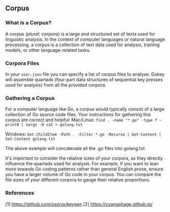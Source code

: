 
## Corpus

### What is a Corpus?

A corpus (_plural: corpora_) is a large and structured set of texts used for linguistic analysis. In the context of computer languages or natural language processing, a corpus is a collection of text data used for analysis, training models, or other language-related tasks.

### Corpora Files

In your `user.json` file you can specify a list of corpus files to analyse. Gokey will assemble quartads  (four-part data structures of sequential key presses used for analysis) from all the provided corpora.

### Gathering a Corpus

For a computer language like Go, a corpus would typically consist of a large collection of Go source code files. Your instructions for gathering this corpus are correct and helpful:
Mac/Linux:
```find . -name "*.go" -type f -print0 | xargs -0 cat > golang.txt```

Windows:
```Get-ChildItem -Path . -Filter *.go -Recurse | Get-Content | Set-Content golang.txt```

The above example will concatenate all the .go files into golang.txt

It's important to consider the relative sizes of your corpora, as they directly influence the quartads used for analysis. For example, if you want to lean more towards Go coding patterns rather than general English prose, ensure you have a larger volume of Go code in your corpus. You can compare the file sizes of your different corpora to gauge their relative proportions.

### References

[1] https://github.com/xsznix/keygen
[2] https://cyanophage.github.io/